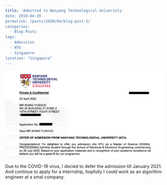 ```yaml
---
title: 'Admitted to Nanyang Technological University.
date: 2019-04-20
permalink: /posts/2020/04/blog-post-1/
categories:
  - Blog Posts
tags:
  - Admission
  - NTU
  - Singapore 
location: "Singapore"
---
```

<img src='/images/TECHNOLOGICAL.png'>

Due to the COVID-19 virus, I decied to defer the admission till January 2021. And continue to apply for a internship, hopfully I could work as an algorithm engineer at a smal company.
